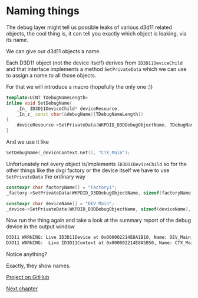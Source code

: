 # Naming things

The debug layer might tell us possible leaks of various d3d11 related objects, the cool thing is,
it can tell you exactly which object is leaking, via its name.

We can give our d3d11 objects a name.

Each D3D11 object (not the device itself) derives from `ID3D11DeviceChild` and that interface
implements a method `SetPrivateData` which we can use to assign a name to all those objects.

For that we will introduce a macro (hopefully the only one :))

```cpp
template<UINT TDebugNameLength>
inline void SetDebugName(
    _In_ ID3D11DeviceChild* deviceResource,
    _In_z_ const char(&debugName)[TDebugNameLength])
{
    deviceResource->SetPrivateData(WKPDID_D3DDebugObjectName, TDebugNameLength - 1, debugName);
}
```

And we use it like

```cpp
SetDebugName(_deviceContext.Get(), "CTX_Main");
```

Unfortunately not every object is/implements `ID3D11DeviceChild` so for the other things like
the dxgi factory or the device itself we have to use `SetPrivateData` the ordinary way

```cpp
constexpr char factoryName[] = "Factory1";
_factory->SetPrivateData(WKPDID_D3DDebugObjectName, sizeof(factoryName), factoryName);

constexpr char deviceName[] = "DEV_Main";
_device->SetPrivateData(WKPDID_D3DDebugObjectName, sizeof(deviceName), deviceName);
```

Now run the thing again and take a look at the summary report of the debug device in the output window

```bash
D3D11 WARNING: Live ID3D11Device at 0x000002214E8A1B10, Name: DEV_Main, Refcount: 3 [ STATE_CREATION WARNING #441: LIVE_DEVICE]
D3D11 WARNING:  Live ID3D11Context at 0x000002214E8A5B50, Name: CTX_Main, Refcount: 0, IntRef: 1 [ STATE_CREATION WARNING #2097226: LIVE_CONTEXT]
```

Notice anything?

Exactly, they show names.

[Project on GitHub](https://github.com/GraphicsProgramming/learnd3d11/tree/main/src/Cpp/1-getting-started/1-2-3-NamingThings)

[Next chapter](./1-2-4-renderdoc.md)